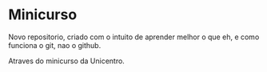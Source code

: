 # Minicurso
Novo repositorio, criado com o intuito de aprender melhor o que eh, e como funciona o git, nao o github.

Atraves do minicurso da Unicentro.

